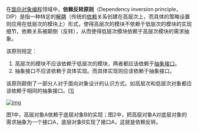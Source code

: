 在[面向对象编程](https://zh.wikipedia.org/wiki/面向对象编程)领域中，**依赖反转原则**（Dependency inversion principle，DIP）是指一种特定的[解耦](https://zh.wikipedia.org/wiki/耦合性_(計算機科學))（传统的[依赖](https://zh.wikipedia.org/wiki/耦合性_(計算機科學))关系创建在高层次上，而具体的策略设置则应用在低层次的模块上）形式，使得高层次的模块不依赖于低层次的模块的实现细节，依赖关系被颠倒（反转），从而使得低层次模块依赖于高层次模块的需求抽象。

该原则规定：

1. 高层次的模块不应该依赖于低层次的模块，两者都应该依赖于[抽象接口](https://zh.wikipedia.org/wiki/抽象化_(計算機科學))。
2. 抽象接口不应该依赖于具体实现。而具体实现则应该依赖于抽象接口。

该原则颠倒了一部分人对于面向对象设计的认识方式。如高层次和低层次对象都应该依赖于相同的抽象接口。[[1\]](https://zh.wikipedia.org/wiki/依赖反转原则#cite_note-1)

[![img](https://upload.wikimedia.org/wikipedia/commons/thumb/9/96/Dependency_inversion.png/500px-Dependency_inversion.png)](https://zh.wikipedia.org/wiki/File:Dependency_inversion.png)

图1中，高层对象A依赖于底层对象B的实现；图2中，把高层对象A对底层对象的需求抽象为一个接口A，底层对象B实现了接口A，这就是依赖反转。

